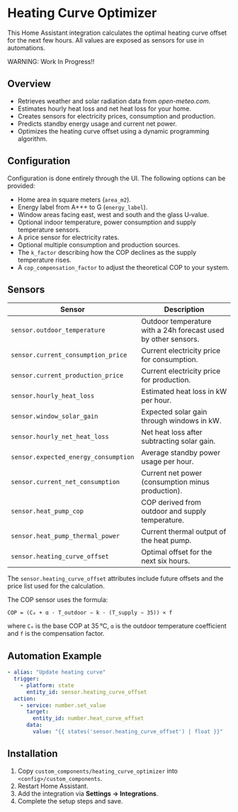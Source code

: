 # Heating Curve Optimizer

This Home Assistant integration calculates the optimal heating curve offset for the next few hours. All values are exposed as sensors for use in automations.

WARNING: Work In Progress!!

## Overview
- Retrieves weather and solar radiation data from *open-meteo.com*.
- Estimates hourly heat loss and net heat loss for your home.
- Creates sensors for electricity prices, consumption and production.
- Predicts standby energy usage and current net power.
- Optimizes the heating curve offset using a dynamic programming algorithm.

## Configuration
Configuration is done entirely through the UI. The following options can be provided:
- Home area in square meters (`area_m2`).
- Energy label from A+++ to G (`energy_label`).
- Window areas facing east, west and south and the glass U‑value.
- Optional indoor temperature, power consumption and supply temperature sensors.
- A price sensor for electricity rates.
- Optional multiple consumption and production sources.
- The `k_factor` describing how the COP declines as the supply temperature rises.
- A `cop_compensation_factor` to adjust the theoretical COP to your system.

## Sensors
| Sensor | Description |
|-------|-------------|
| `sensor.outdoor_temperature` | Outdoor temperature with a 24h forecast used by other sensors. |
| `sensor.current_consumption_price` | Current electricity price for consumption. |
| `sensor.current_production_price` | Current electricity price for production. |
| `sensor.hourly_heat_loss` | Estimated heat loss in kW per hour. |
| `sensor.window_solar_gain` | Expected solar gain through windows in kW. |
| `sensor.hourly_net_heat_loss` | Net heat loss after subtracting solar gain. |
| `sensor.expected_energy_consumption` | Average standby power usage per hour. |
| `sensor.current_net_consumption` | Current net power (consumption minus production). |
| `sensor.heat_pump_cop` | COP derived from outdoor and supply temperature. |
| `sensor.heat_pump_thermal_power` | Current thermal output of the heat pump. |
| `sensor.heating_curve_offset` | Optimal offset for the next six hours. |

The `sensor.heating_curve_offset` attributes include future offsets and the price list used for the calculation.

The COP sensor uses the formula:

```
COP = (C₀ + α · T_outdoor − k · (T_supply − 35)) × f
```

where `C₀` is the base COP at 35 °C, `α` is the outdoor temperature coefficient and `f` is the compensation factor.

## Automation Example
```yaml
- alias: "Update heating curve"
  trigger:
    - platform: state
      entity_id: sensor.heating_curve_offset
  action:
    - service: number.set_value
      target:
        entity_id: number.heat_curve_offset
      data:
        value: "{{ states('sensor.heating_curve_offset') | float }}"
```

## Installation
1. Copy `custom_components/heating_curve_optimizer` into `<config>/custom_components`.
2. Restart Home Assistant.
3. Add the integration via **Settings → Integrations**.
4. Complete the setup steps and save.

